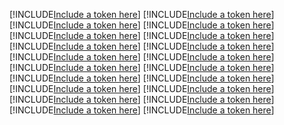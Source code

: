 [!INCLUDE[Include a token here](refs1528854881065/r1.md)]
[!INCLUDE[Include a token here](refs1528854881065/r2.md)]
[!INCLUDE[Include a token here](refs1528854881065/r3.md)]
[!INCLUDE[Include a token here](refs1528854881065/r4.md)]
[!INCLUDE[Include a token here](refs1528854881065/r5.md)]
[!INCLUDE[Include a token here](refs1528854881065/r6.md)]
[!INCLUDE[Include a token here](refs1528854881065/r7.md)]
[!INCLUDE[Include a token here](refs1528854881065/r8.md)]
[!INCLUDE[Include a token here](refs1528854881065/r9.md)]
[!INCLUDE[Include a token here](refs1528854881065/r10.md)]
[!INCLUDE[Include a token here](refs1528854881065/r11.md)]
[!INCLUDE[Include a token here](refs1528854881065/r12.md)]
[!INCLUDE[Include a token here](refs1528854881065/r13.md)]
[!INCLUDE[Include a token here](refs1528854881065/r14.md)]
[!INCLUDE[Include a token here](refs1528854881065/r15.md)]
[!INCLUDE[Include a token here](refs1528854881065/r16.md)]
[!INCLUDE[Include a token here](refs1528854881065/r17.md)]
[!INCLUDE[Include a token here](refs1528854881065/r18.md)]
[!INCLUDE[Include a token here](refs1528854881065/r19.md)]
[!INCLUDE[Include a token here](refs1528854881065/r20.md)]
